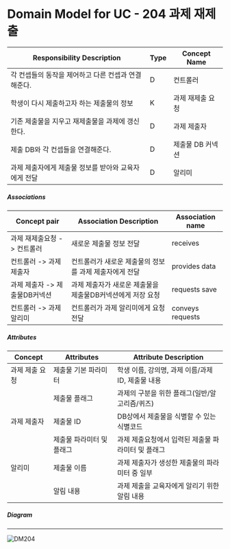 # Domain Model for UC - 204 과제 재제출

| Responsibility Description                                   | Type | Concept Name      |
| ------------------------------------------------------------ | ---- | ----------------- |
| 각 컨셉들의 동작을 제어하고 다른 컨셉과 연결해준다.          | D    | 컨트롤러          |
| 학생이 다시 제출하고자 하는 제출물의 정보                       | K    | 과제 재제출 요청     |
| 기존 제출물을 지우고 재제출물을 과제에 갱신한다.                      | D    | 과제 제출자|
| 제출 DB와 각 컨셉들을 연결해준다.                            | D    | 제출물 DB 커넥션    |
| 과제 제출자에게 제출물 정보를 받아와 교육자에게 전달              | D    | 알리미            |

##### Associations

| Concept pair                       | Association Description                                  | Association name |
| ---------------------------------- | -------------------------------------------------------- | ---------------- |
| 과제 재제출요청 -> 컨트롤러          | 새로운 제출물 정보 전달                                         | receives         |
| 컨트롤러 -> 과제 제출자         | 컨트롤러가 새로운 제출물의 정보를 과제 제출자에게 전달        | provides data |
| 과제 제출자 -> 제출물DB커넥션          | 과제 제출자가 새로운 제출물을 제출물DB커넥션에게 저장 요청                | requests save |
| 컨트롤러 -> 과제 알리미            | 컨트롤러가 과제 알리미에게 요청 전달                     | conveys requests |


##### Attributes

| Concept        | Attributes              | Attribute Description                                        |
| -------------- | ----------------------- | ------------------------------------------------------------ |
| 과제 제출 요청 | 제출물 기본 파라미터      | 학생 이름, 강의명, 과제 이름/과제ID, 제출물 내용                 |
|                | 제출물 플래그             | 과제의 구분을 위한 플래그(일반/알고리즘/퀴즈)                |
| 과제 제출자       | 제출물 ID                 | DB상에서 제출물을 식별할 수 있는 식별코드                      |
|                | 제출물 파라미터 및 플래그 | 과제 제출요청에서 입력된 제출물 파라미터 및 플래그             |
| 알리미    | 제출물 이름       | 과제 제출자가 생성한 제출물의 파라미터 중 일부                 |
|                | 알림 내용               | 과제 제출을 교육자에게 알리기 위한 알림 내용                        |

##### Diagram
-------
![DM204](../Domain%20Model/Module2_Students/img/DM204.jpg)